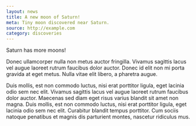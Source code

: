 ```yaml
---
layout: news
title: A new moon of Saturn!
meta: Tiny moon discovered near Saturn.
source: http://example.com
category: discoveries
---
```


Saturn has more moons!

Donec ullamcorper nulla non metus auctor fringilla. Vivamus sagittis lacus vel augue laoreet rutrum faucibus dolor auctor. Donec id elit non mi porta gravida at eget metus. Nulla vitae elit libero, a pharetra augue.

Duis mollis, est non commodo luctus, nisi erat porttitor ligula, eget lacinia odio sem nec elit. Vivamus sagittis lacus vel augue laoreet rutrum faucibus dolor auctor. Maecenas sed diam eget risus varius blandit sit amet non magna. Duis mollis, est non commodo luctus, nisi erat porttitor ligula, eget lacinia odio sem nec elit. Curabitur blandit tempus porttitor. Cum sociis natoque penatibus et magnis dis parturient montes, nascetur ridiculus mus.
